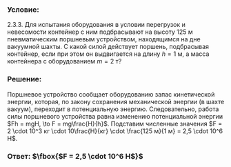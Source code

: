 ###  Условие: 

$2.3.3.$ Для испытания оборудования в условии перегрузок и невесомости контейнер с ним подбрасывают на высоту $125$ м пневматическим поршневым устройством, находящимся на дне вакуумной шахты. С какой силой действует поршень, подбрасывая контейнер, если при этом он выдвигается на длину $h = 1$ м, а масса контейнера с оборудованием $m = 2$ т? 

###  Решение: 

Поршневое устройство сообщает оборудованию запас кинетической энергии, которая, по закону сохранения механической энергии (в шахте вакуум), переходит в потенциальную энергию. Следовательно, работа силы поршневого устройства равна изменению потенциальной энергии $Fh = mgH, \to F = mg\frac{H}{h}$. Подставим численные значения $F = 2 \cdot 10^3 кг \cdot 10\frac{H}{кг} \cdot \frac{125 м}{1 м} = 2,5 \cdot 10^6 H$.

###  Ответ: $\fbox{$F = 2,5 \cdot 10^6 H$}$ 
